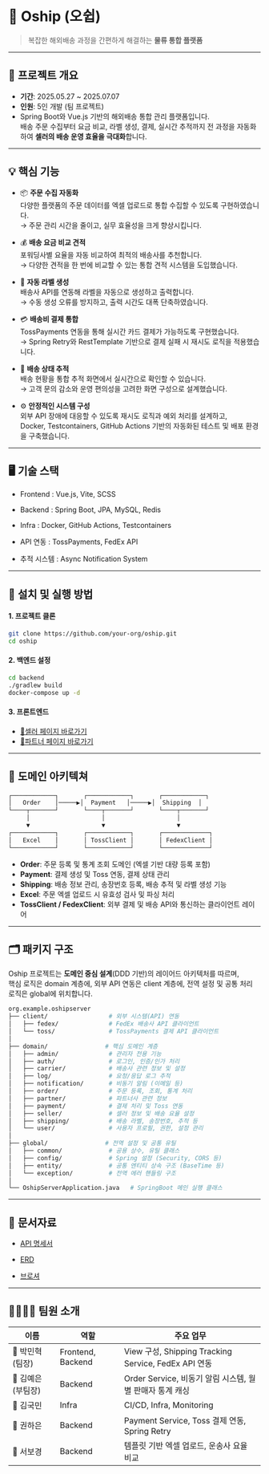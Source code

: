 # 🚢 Oship (오쉽)

> 복잡한 해외배송 과정을 간편하게 해결하는 **물류 통합 플랫폼**

---

## 📌 프로젝트 개요

- **기간**: 2025.05.27 ~ 2025.07.07
- **인원**: 5인 개발 (팀 프로젝트)
- Spring Boot와 Vue.js 기반의 해외배송 통합 관리 플랫폼입니다.  
  배송 주문 수집부터 요금 비교, 라벨 생성, 결제, 실시간 추적까지 전 과정을 자동화하여 **셀러의 배송 운영 효율을 극대화**합니다.

---

## 💡 핵심 기능

- 📦 **주문 수집 자동화**  
  다양한 플랫폼의 주문 데이터를 엑셀 업로드로 통합 수집할 수 있도록 구현하였습니다.  
  → 주문 관리 시간을 줄이고, 실무 효율성을 크게 향상시킵니다.

- 💰 **배송 요금 비교 견적**  
  포워딩사별 요율을 자동 비교하여 최적의 배송사를 추천합니다.  
  → 다양한 견적을 한 번에 비교할 수 있는 통합 견적 시스템을 도입했습니다.

- 🧾 **자동 라벨 생성**  
  배송사 API를 연동해 라벨을 자동으로 생성하고 출력합니다.  
  → 수동 생성 오류를 방지하고, 출력 시간도 대폭 단축하였습니다.

- 💳 **배송비 결제 통합**  
  TossPayments 연동을 통해 실시간 카드 결제가 가능하도록 구현했습니다.  
  → Spring Retry와 RestTemplate 기반으로 결제 실패 시 재시도 로직을 적용했습니다.

- 🚚 **배송 상태 추적**  
  배송 현황을 통합 추적 화면에서 실시간으로 확인할 수 있습니다.  
  → 고객 문의 감소와 운영 편의성을 고려한 화면 구성으로 설계했습니다.

- ⚙️ **안정적인 시스템 구성**  
  외부 API 장애에 대응할 수 있도록 재시도 로직과 예외 처리를 설계하고,  
  Docker, Testcontainers, GitHub Actions 기반의 자동화된 테스트 및 배포 환경을 구축했습니다.


---

## 🖥️ 기술 스택

- Frontend : Vue.js, Vite, SCSS

- Backend : Spring Boot, JPA, MySQL, Redis

- Infra : Docker, GitHub Actions, Testcontainers

- API 연동 : TossPayments, FedEx API

- 추적 시스템 : Async Notification System

---

## 🚀 설치 및 실행 방법

#### 1. 프로젝트 클론
```bash
git clone https://github.com/your-org/oship.git
cd oship
```

#### 2. 백엔드 설정

```bash
cd backend
./gradlew build
docker-compose up -d
```

#### 3. 프론트엔드
- [🛒셀러 페이지 바로가기](https://github.com/oship-management/oship-fe-partner)
- [🤝파트너 페이지 바로가기](https://github.com/oship-management/oship-fe-partner)

---

## 📐 도메인 아키텍쳐
```bash
┌────────────┐       ┌────────────┐       ┌────────────┐
│   Order    │─────▶│  Payment   │─────▶│  Shipping  │
└────┬───────┘       └────┬───────┘       └────┬───────┘
     │                    │                    │
     ▼                    ▼                    ▼
┌────────────┐       ┌────────────┐       ┌─────────────┐
│   Excel    │       │ TossClient │       │ FedexClient │
└────────────┘       └────────────┘       └─────────────┘
```

- **Order**: 주문 등록 및 통계 조회 도메인 (엑셀 기반 대량 등록 포함)
- **Payment**: 결제 생성 및 Toss 연동, 결제 상태 관리
- **Shipping**: 배송 정보 관리, 송장번호 등록, 배송 추적 및 라벨 생성 기능
- **Excel**: 주문 엑셀 업로드 시 유효성 검사 및 파싱 처리
- **TossClient / FedexClient**: 외부 결제 및 배송 API와 통신하는 클라이언트 레이어

---

## 🗂️ 패키지 구조
Oship 프로젝트는 **도메인 중심 설계**(DDD 기반)의 레이어드 아키텍처를 따르며,  
핵심 로직은 domain 계층에, 외부 API 연동은 client 계층에, 전역 설정 및 공통 처리 로직은 global에 위치합니다.

```bash
org.example.oshipserver
├── client/                 # 외부 시스템(API) 연동
│   ├── fedex/              # FedEx 배송사 API 클라이언트
│   └── toss/               # TossPayments 결제 API 클라이언트
│
├── domain/                # 핵심 도메인 계층
│   ├── admin/              # 관리자 전용 기능
│   ├── auth/               # 로그인, 인증/인가 처리
│   ├── carrier/            # 배송사 관련 정보 및 설정
│   ├── log/                # 요청/응답 로그 추적
│   ├── notification/       # 비동기 알림 (이메일 등)
│   ├── order/              # 주문 등록, 조회, 통계 처리
│   ├── partner/            # 파트너사 관련 정보
│   ├── payment/            # 결제 처리 및 Toss 연동
│   ├── seller/             # 셀러 정보 및 배송 요율 설정
│   ├── shipping/           # 배송 라벨, 송장번호, 추적 등
│   └── user/               # 사용자 프로필, 권한, 설정 관리
│
├── global/                # 전역 설정 및 공통 유틸
│   ├── common/             # 공용 상수, 유틸 클래스
│   ├── config/             # Spring 설정 (Security, CORS 등)
│   ├── entity/             # 공통 엔티티 상속 구조 (BaseTime 등)
│   └── exception/          # 전역 에러 핸들링 구조
│
└── OshipServerApplication.java   # SpringBoot 메인 실행 클래스
```

---
## 📑 문서자료

- [API 명세서](https://documenter.getpostman.com/view/31276367/2sB34cpNFj)

- [ERD](https://www.erdcloud.com/d/P59dEbgyLSHW2zCGK)

- [브로셔](https://www.notion.so/teamsparta/14-2162dc3ef514809a980bd4f2317ad7c9?p=21e2dc3ef514811ca0b2ca6b9a5f36ca&pm=s)

---

## 👨‍👩‍👧‍👦 팀원 소개
| 이름           | 역할                 | 주요 업무                                            |
|--------------| ------------------ |--------------------------------------------------|
| 🐔 박민혁 (팀장)  | Frontend, Backend   | View 구성, Shipping Tracking Service, FedEx API 연동 |
| 🐣 김예은 (부팀장) | Backend            | Order Service, 비동기 알림 시스템, 월별 판매자 통계 캐싱          |
| 🐣 김국민       | Infra              | CI/CD, Infra, Monitoring                         |
| 🐣 권하은       | Backend            | Payment Service, Toss 결제 연동, Spring Retry        |
| 🐣 서보경       | Backend            | 템플릿 기반 엑셀 업로드, 운송사 요율 비교                         |


